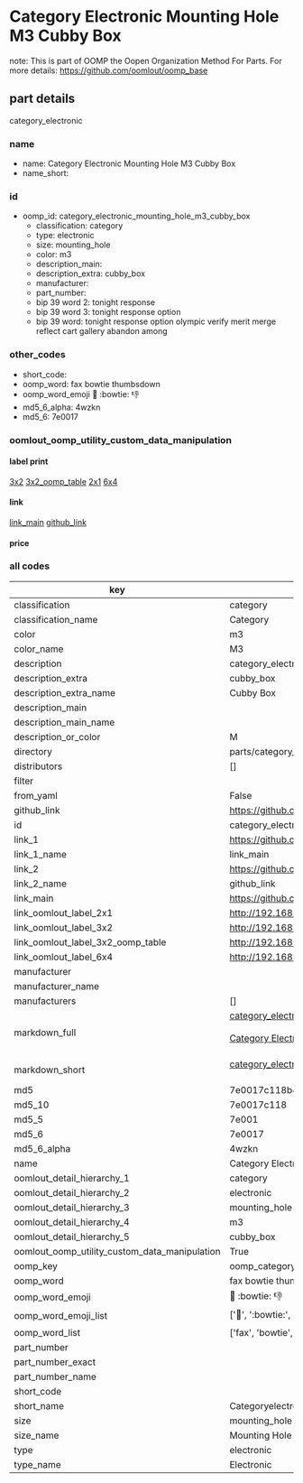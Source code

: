 # Category Electronic Mounting Hole M3 Cubby Box  

note: This is part of OOMP the Oopen Organization Method For Parts. For more details: https://github.com/oomlout/oomp_base

##  part details



category_electronic

### name
* name: Category Electronic Mounting Hole M3 Cubby Box
* name_short: 
### id
* oomp_id: category_electronic_mounting_hole_m3_cubby_box
  * classification: category
  * type: electronic
  * size: mounting_hole
  * color: m3
  * description_main: 
  * description_extra: cubby_box
  * manufacturer: 
  * part_number: 
  * bip 39 word 2: tonight response
  * bip 39 word 3: tonight response option
  * bip 39 word: tonight response option olympic verify merit merge reflect cart gallery abandon among

### other_codes
* short_code: 
* oomp_word: fax bowtie thumbsdown
* oomp_word_emoji :fax: :bowtie: :thumbsdown:
* md5_6_alpha: 4wzkn
* md5_6: 7e0017






### oomlout_oomp_utility_custom_data_manipulation
#### label print
[3x2](http://192.168.1.245:1112/?label=oomp%204wzkn)
[3x2_oomp_table](http://192.168.1.107:1112/?label=oomp%204wzkn)
[2x1](http://192.168.1.242:1112/?label=oomp%204wzkn)
[6x4](http://192.168.1.55:1112/?label=oomp%204wzkn)    

#### link

[link_main](https://github.com/oomlout/oomlout_oomp_current_version_messy/tree/main/parts/category_electronic_mounting_hole_m3_cubby_box) [github_link](https://github.com/oomlout/oomlout_oomp_part_src/tree/main/parts/category_electronic_mounting_hole_m3_cubby_box)                             

#### price







### all codes 
| key | value |  
| --- | --- |  
| classification | category |  
| classification_name | Category |  
| color | m3 |  
| color_name | M3 |  
| description | category_electronic |  
| description_extra | cubby_box |  
| description_extra_name | Cubby Box |  
| description_main |  |  
| description_main_name |  |  
| description_or_color | M  |  
| directory | parts/category_electronic_mounting_hole_m3_cubby_box |  
| distributors | [] |  
| filter |  |  
| from_yaml | False |  
| github_link | https://github.com/oomlout/oomlout_oomp_part_src/tree/main/parts/category_electronic_mounting_hole_m3_cubby_box |  
| id | category_electronic_mounting_hole_m3_cubby_box |  
| link_1 | https://github.com/oomlout/oomlout_oomp_current_version_messy/tree/main/parts/category_electronic_mounting_hole_m3_cubby_box |  
| link_1_name | link_main |  
| link_2 | https://github.com/oomlout/oomlout_oomp_part_src/tree/main/parts/category_electronic_mounting_hole_m3_cubby_box |  
| link_2_name | github_link |  
| link_main | https://github.com/oomlout/oomlout_oomp_current_version_messy/tree/main/parts/category_electronic_mounting_hole_m3_cubby_box |  
| link_oomlout_label_2x1 | http://192.168.1.242:1112/?label=oomp%204wzkn |  
| link_oomlout_label_3x2 | http://192.168.1.245:1112/?label=oomp%204wzkn |  
| link_oomlout_label_3x2_oomp_table | http://192.168.1.107:1112/?label=oomp%204wzkn |  
| link_oomlout_label_6x4 | http://192.168.1.55:1112/?label=oomp%204wzkn |  
| manufacturer |  |  
| manufacturer_name |  |  
| manufacturers | [] |  
| markdown_full | [category_electronic_mounting_hole_m3_cubby_box](https://github.com/oomlout/oomlout_oomp_current_version_messy/tree/main/parts/category_electronic_mounting_hole_m3_cubby_box)<br>[](https://github.com/oomlout/oomlout_oomp_current_version_messy/tree/main/parts/category_electronic_mounting_hole_m3_cubby_box)<br>[Category Electronic Mounting Hole M3 Cubby Box](https://github.com/oomlout/oomlout_oomp_current_version_messy/tree/main/parts/category_electronic_mounting_hole_m3_cubby_box)<br><br> |  
| markdown_short | [category_electronic_mounting_hole_m3_cubby_box](https://github.com/oomlout/oomlout_oomp_current_version_messy/tree/main/parts/category_electronic_mounting_hole_m3_cubby_box)<br><br> |  
| md5 | 7e0017c118b4316e2e7959a5376def24 |  
| md5_10 | 7e0017c118 |  
| md5_5 | 7e001 |  
| md5_6 | 7e0017 |  
| md5_6_alpha | 4wzkn |  
| name | Category Electronic Mounting Hole M3 Cubby Box |  
| oomlout_detail_hierarchy_1 | category |  
| oomlout_detail_hierarchy_2 | electronic |  
| oomlout_detail_hierarchy_3 | mounting_hole |  
| oomlout_detail_hierarchy_4 | m3 |  
| oomlout_detail_hierarchy_5 | cubby_box |  
| oomlout_oomp_utility_custom_data_manipulation | True |  
| oomp_key | oomp_category_electronic_mounting_hole_m3_cubby_box |  
| oomp_word | fax bowtie thumbsdown |  
| oomp_word_emoji | :fax: :bowtie: :thumbsdown: |  
| oomp_word_emoji_list | [':fax:', ':bowtie:', ':thumbsdown:'] |  
| oomp_word_list | ['fax', 'bowtie', 'thumbsdown'] |  
| part_number |  |  
| part_number_exact |  |  
| part_number_name |  |  
| short_code |  |  
| short_name | Categoryelectronic |  
| size | mounting_hole |  
| size_name | Mounting Hole |  
| type | electronic |  
| type_name | Electronic |  
